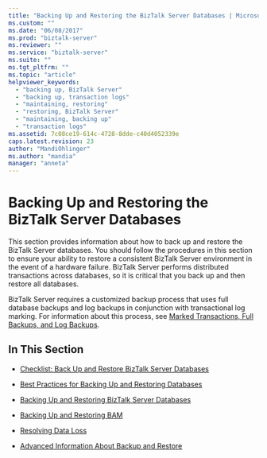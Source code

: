 ```yaml
---
title: "Backing Up and Restoring the BizTalk Server Databases | Microsoft Docs"
ms.custom: ""
ms.date: "06/08/2017"
ms.prod: "biztalk-server"
ms.reviewer: ""
ms.service: "biztalk-server"
ms.suite: ""
ms.tgt_pltfrm: ""
ms.topic: "article"
helpviewer_keywords: 
  - "backing up, BizTalk Server"
  - "backing up, transaction logs"
  - "maintaining, restoring"
  - "restoring, BizTalk Server"
  - "maintaining, backing up"
  - "transaction logs"
ms.assetid: 7c08ce19-614c-4728-8dde-c40d4052339e
caps.latest.revision: 23
author: "MandiOhlinger"
ms.author: "mandia"
manager: "anneta"
---
```

# Backing Up and Restoring the BizTalk Server Databases
This section provides information about how to back up and restore the BizTalk Server databases. You should follow the procedures in this section to ensure your ability to restore a consistent BizTalk Server environment in the event of a hardware failure. BizTalk Server performs distributed transactions across databases, so it is critical that you back up and then restore all databases.  
  
 BizTalk Server requires a customized backup process that uses full database backups and log backups in conjunction with transactional log marking. For information about this process, see [Marked Transactions, Full Backups, and Log Backups](../core/marked-transactions-full-backups-and-log-backups.md).  
  
## In This Section  
  
-   [Checklist: Back Up and Restore BizTalk Server Databases](../core/checklist-back-up-and-restore-biztalk-server-databases.md)  
  
-   [Best Practices for Backing Up and Restoring Databases](../core/best-practices-for-backing-up-and-restoring-databases.md)  
  
-   [Backing Up and Restoring BizTalk Server Databases](../core/backing-up-and-restoring-biztalk-server-databases.md)  
  
-   [Backing Up and Restoring BAM](../core/backing-up-and-restoring-bam.md)  
  
-   [Resolving Data Loss](../core/resolving-data-loss.md)  
  
-   [Advanced Information About Backup and Restore](../core/advanced-information-about-backup-and-restore1.md)